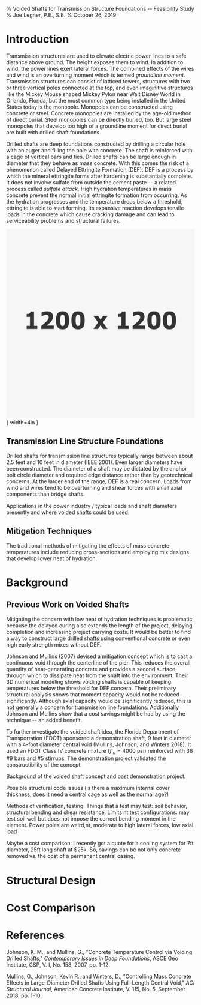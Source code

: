 % Voided Shafts for Transmission Structure Foundations -- Feasibility Study
% Joe Legner, P.E., S.E.
% October 26, 2019

# Introduction

Transmission structures are used to elevate electric power lines to a safe distance above ground. The height exposes them to wind. In addition to wind, the power lines exert lateral forces. The combined effects of the wires and wind is an overturning moment which is termed _groundline moment_. Transmission structures can consist of latticed towers, structures with two or three vertical poles connected at the top, and even imaginitive structures like the Mickey Mouse shaped Mickey Pylon near Walt Disney World in Orlando, Florida, but the most common type being installed in the United States today is the monopole. Monopoles can be constructed using concrete or steel. Concrete monopoles are installed by the age-old method of direct burial. Steel monopoles can be directly buried, too. But large steel monopoles that develop too high of a groundline moment for direct burial are built with drilled shaft foundations.

Drilled shafts are deep foundations constructed by drilling a circular hole with an auger and filling the hole with concrete. The shaft is reinforced with a cage of vertical bars and ties. Drilled shafts can be large enough in diameter that they behave as mass concrete. With this comes the risk of a phenomenon called Delayed Ettringite Formation (DEF). DEF is a process by which the mineral ettringite forms after hardening is substantially complete. It does not involve sulfate from outside the cement paste -- a related process called _sulfate attack_. High hydration temperatures in mass concrete prevent the normal initial ettringite formation from occurring. As the hydration progresses and the temperature drops below a threshold, ettringite is able to start forming. Its expansive reaction develops tensile loads in the concrete which cause cracking damage and can lead to serviceability problems and structural failures.

![Drilled shaft likely damaged by DEF (Author's Photo)](./images/cracked-shaft.jpg){ width=4in }

## Transmission Line Structure Foundations

Drilled shafts for transmission line structures typically range between about 2.5 feet and 10 feet in diameter (IEEE 2001). Even larger diameters have been constructed. The diameter of a shaft may be dictated by the anchor bolt circle diameter and required edge distance rather than by geotechnical concerns. At the larger end of the range, DEF is a real concern. Loads from wind and wires tend to be overturning and shear forces with small axial components than bridge shafts.

Applications in the power industry / typical loads and shaft diameters presently and where voided shafts could be used.

## Mitigation Techniques

The traditional methods of mitigating the effects of mass concrete temperatures include reducing cross-sections and employing mix designs that develop lower heat of hydration.

# Background

## Previous Work on Voided Shafts

Mitigating the concern with low heat of hydration techniques is problematic, because the delayed curing also extends the length of the project, delaying completion and increasing project carrying costs. It would be better to find a way to construct large drilled shafts using conventional concrete or even high early strength mixes without DEF.

Johnson and Mullins (2007) devised a mitigation concept which is to cast a continuous void through the centerline of the pier. This reduces the overall quantity of heat-generating concrete and provides a second surface through which to dissipate heat from the shaft into the environment. Their 3D numerical modeling shows voiding shafts is capable of keeping temperatures below the threshold for DEF concern. Their preliminary structural analysis shows that moment capacity would not be reduced significantly. Although axial capacity would be significantly reduced, this is not generally a concern for transmission line foundations. Additionally Johnson and Mullins show that a cost savings might be had by using the technique -- an added benefit.

To further investigate the voided shaft idea, the Florida Department of Transportation (FDOT) sponsored a demonstration shaft, 9 feet in diameter with a 4-foot diameter central void (Mullins, Johnson, and Winters 2018). It used an FDOT Class IV concrete mixture ($f'_c = 4000\text{ psi}$) reinforced with 36 #9 bars and #5 stirrups. The demonstration project validated the constructibility of the concept.

Background of the voided shaft concept and past demonstration project.

Possible structural code issues (is there a maximum internal cover thickness, does it need a central cage as well as the normal age?)

Methods of verification, testing. Things that a test may test: soil behavior, structural bending and shear resistance. Limits nt test configurations: may test soil well but does not impose the correct bending moment in the element. Power poles are weird,nt, moderate to high lateral forces, low axial load

Maybe a cost comparison: I recently got a quote for a cooling system for 7ft diameter, 25ft long shaft at \$25k. So, savings can be not only concrete removed vs. the cost of a permanent central casing.

# Structural Design

# Cost Comparison

# References

Johnson, K. M., and Mullins, G., "Concrete Temperature Control via Voiding Drilled Shafts," _Contemporary Issues in Deep Foundations_, ASCE Geo Institute, GSP, V. I, No. 158, 2007, pp. 1-12.

Mullins, G., Johnson, Kevin R., and Winters, D., "Controlling Mass Concrete Effects in Large-Diameter Drilled Shafts Using Full-Length Central Void," _ACI Structural Journal_, American Concrete Institute, V. 115, No. 5, September 2018, pp. 1-10.
